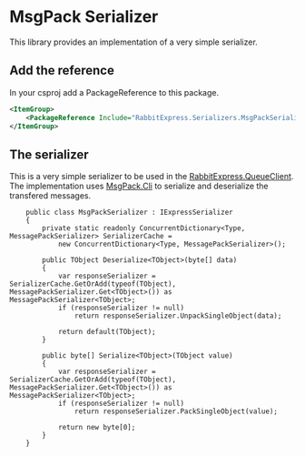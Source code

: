 # MsgPack Serializer

This library provides an implementation of a very simple serializer.

## Add the reference

In your csproj add a PackageReference to this package.

```xml
<ItemGroup>
    <PackageReference Include="RabbitExpress.Serializers.MsgPackSerializer" Version="1.*" />
</ItemGroup>
```

## The serializer

This is a very simple serializer to be used in the [RabbitExpress.QueueClient](../../RabbitExpress/README.md). The implementation uses [MsgPack.Cli](https://msgpack.org/index.html) to serialize and deserialize the transfered messages.

```c-sharp
    public class MsgPackSerializer : IExpressSerializer
    {
        private static readonly ConcurrentDictionary<Type, MessagePackSerializer> SerializerCache =
            new ConcurrentDictionary<Type, MessagePackSerializer>();

        public TObject Deserialize<TObject>(byte[] data)
        {
            var responseSerializer = SerializerCache.GetOrAdd(typeof(TObject), MessagePackSerializer.Get<TObject>()) as MessagePackSerializer<TObject>;
            if (responseSerializer != null)
                return responseSerializer.UnpackSingleObject(data);

            return default(TObject);
        }

        public byte[] Serialize<TObject>(TObject value)
        {
            var responseSerializer = SerializerCache.GetOrAdd(typeof(TObject), MessagePackSerializer.Get<TObject>()) as MessagePackSerializer<TObject>;
            if (responseSerializer != null)
                return responseSerializer.PackSingleObject(value);

            return new byte[0];
        }
    }
```
